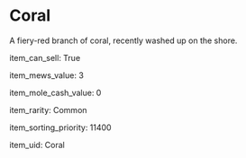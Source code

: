 # Coral

A fiery-red branch of coral, recently washed up on the shore.

item_can_sell: True

item_mews_value: 3

item_mole_cash_value: 0

item_rarity: Common

item_sorting_priority: 11400

item_uid: Coral